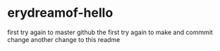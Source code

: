 # erydreamof-hello
first try again to master github 
the first try again to make and commmit change
another change to this readme 

